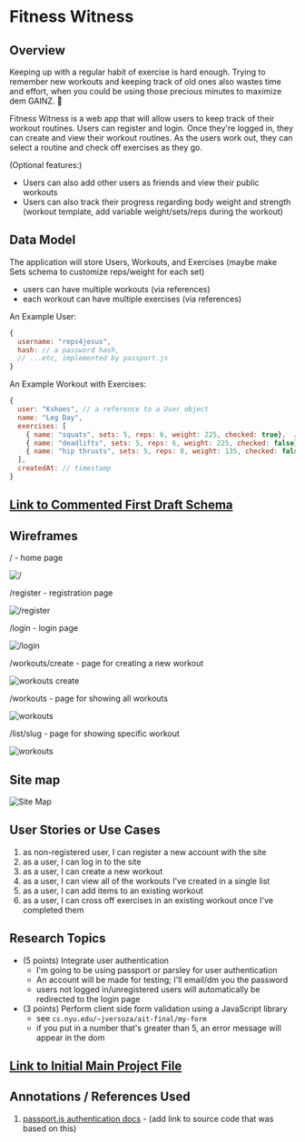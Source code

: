 

# Fitness Witness

## Overview


Keeping up with a regular habit of exercise is hard enough. Trying to remember new workouts and keeping track of old ones also wastes time and effort, when you could be using those precious minutes to maximize dem GAINZ. 💪

Fitness Witness is a web app that will allow users to keep track of their workout routines. Users can register and login. Once they're logged in, they can create and view their workout routines. As the users work out, they can select a routine and check off exercises as they go.

(Optional features:)
- Users can also add other users as friends and view their public workouts
- Users can also track their progress regarding body weight and strength (workout template, add variable weight/sets/reps during the workout)

## Data Model


The application will store Users, Workouts, and Exercises (maybe make Sets schema to customize reps/weight for each set)

* users can have multiple workouts (via references)
* each workout can have multiple exercises (via references)


An Example User:

```javascript
{
  username: "reps4jesus",
  hash: // a password hash,
  // ...etc, implemented by passport.js
}
```

An Example Workout with Exercises:

```javascript
{
  user: "Kshoes", // a reference to a User object
  name: "Leg Day",
  exercises: [
    { name: "squats", sets: 5, reps: 6, weight: 225, checked: true},  // weight in lbs
    { name: "deadlifts", sets: 5, reps: 6, weight: 225, checked: false},
    { name: "hip thrusts", sets: 5, reps: 8, weight: 135, checked: false}
  ],
  createdAt: // timestamp
}
```

## [Link to Commented First Draft Schema](src/db.js) 


## Wireframes


/ - home page

![/](documentation/index.jpg)

/register - registration page

![/register](documentation/registration.jpg)

/login - login page

![/login](documentation/login.jpg)

/workouts/create - page for creating a new workout

![workouts create](documentation/workouts-create.jpg)

/workouts - page for showing all workouts

![workouts](documentation/workouts.jpg)

/list/slug - page for showing specific workout

![workouts](documentation/workouts-slug.jpg)

## Site map

![Site Map](documentation/sitemap.jpg)

## User Stories or Use Cases


1. as non-registered user, I can register a new account with the site
2. as a user, I can log in to the site
3. as a user, I can create a new workout
4. as a user, I can view all of the workouts I've created in a single list
5. as a user, I can add items to an existing workout
6. as a user, I can cross off exercises in an existing workout once I've completed them

## Research Topics


* (5 points) Integrate user authentication
    * I'm going to be using passport or parsley for user authentication
    * An account will be made for testing; I'll email/dm you the password
    * users not logged in/unregistered users will automatically be redirected to the login page
* (3 points) Perform client side form validation using a JavaScript library
    * see <code>cs.nyu.edu/~jversoza/ait-final/my-form</code>
    * if you put in a number that's greater than 5, an error message will appear in the dom

## [Link to Initial Main Project File](src/app.js) 


## Annotations / References Used


1. [passport.js authentication docs](http://passportjs.org/docs) - (add link to source code that was based on this)

